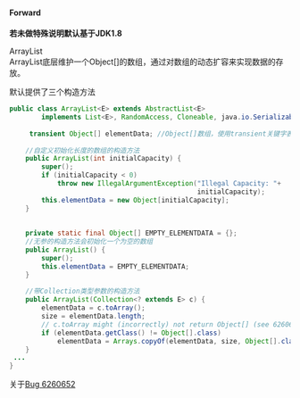 #### Forward
**若未做特殊说明默认基于JDK1.8**

ArrayList  
ArrayList底层维护一个Object[]的数组，通过对数组的动态扩容来实现数据的存放。

默认提供了三个构造方法
```java
public class ArrayList<E> extends AbstractList<E>
        implements List<E>, RandomAccess, Cloneable, java.io.Serializable{
        
     transient Object[] elementData; //Object[]数组，使用transient关键字表明该元素不被序列化  
        
    //自定义初始化长度的数组的构造方法
    public ArrayList(int initialCapacity) {
        super();
        if (initialCapacity < 0)
            throw new IllegalArgumentException("Illegal Capacity: "+
                                               initialCapacity);
        this.elementData = new Object[initialCapacity];
    }
    
    
    private static final Object[] EMPTY_ELEMENTDATA = {};
    //无参的构造方法会初始化一个为空的数组
    public ArrayList() {
        super();
        this.elementData = EMPTY_ELEMENTDATA;
    }
    
    //带Collection类型参数的构造方法
    public ArrayList(Collection<? extends E> c) {
        elementData = c.toArray();
        size = elementData.length;
        // c.toArray might (incorrectly) not return Object[] (see 6260652)
        if (elementData.getClass() != Object[].class)
            elementData = Arrays.copyOf(elementData, size, Object[].class);
    }
 ...
}       
```
关于[Bug 6260652](https://bugs.java.com/bugdatabase/view_bug.do?bug_id=6260652)
